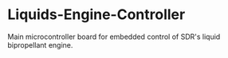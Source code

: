 # Liquids-Engine-Controller
Main microcontroller board for embedded control of SDR's liquid bipropellant engine. 
